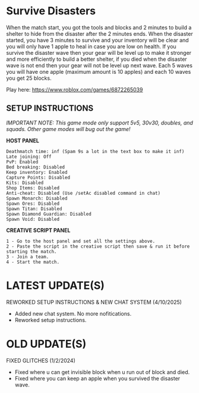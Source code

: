 # Survive Disasters

When the match start, you got the tools and blocks and 2 minutes to build a shelter to hide from the disaster after the 2 minutes ends. When the disaster started, you have 3 minutes to survive and your inventory will be clear and you will only have 1 apple to heal in case you are low on health. If you survive the disaster wave then your gear will be level up to make it stronger and more efficiently to build a better shelter, if you died when the disaster wave is not end then your gear will not be level up next wave. Each 5 waves you will have one apple (maximum amount is 10 apples) and each 10 waves you get 25 blocks.

Play here: https://www.roblox.com/games/6872265039

## SETUP INSTRUCTIONS

_IMPORTANT NOTE: This game mode only support 5v5, 30v30, doubles, and squads. Other game modes will bug out the game!_

**HOST PANEL**

 ``` 
Deathmatch time: inf (Spam 9s a lot in the text box to make it inf)
Late joining: Off
PvP: Enabled
Bed breaking: Disabled
Keep inventory: Enabled
Capture Points: Disabled
Kits: Disabled
Shop Items: Disabled
Anti-cheat: Disabled (Use /setAc disabled command in chat)
Spawn Monarch: Disabled
Spawn Ores: Disabled
Spawn Titan: Disabled
Spawn Diamond Guardian: Disabled
Spawn Void: Disabled
 ```
**CREATIVE SCRIPT PANEL**
 ```
1 - Go to the host panel and set all the settings above.
2 - Paste the script in the creative script then save & run it before starting the match.
3 - Join a team.
4 - Start the match.
```

# LATEST UPDATE(S)

REWORKED SETUP INSTRUCTIONS & NEW CHAT SYSTEM (4/10/2025)

- Added new chat system. No more nofitications.
- Reworked setup instructions.

# OLD UPDATE(S)

FIXED GLITCHES (1/2/2024)
 
- Fixed where u can get invisible block when u run out of block and died.
- Fixed where you can keep an apple when you survived the disaster wave.

